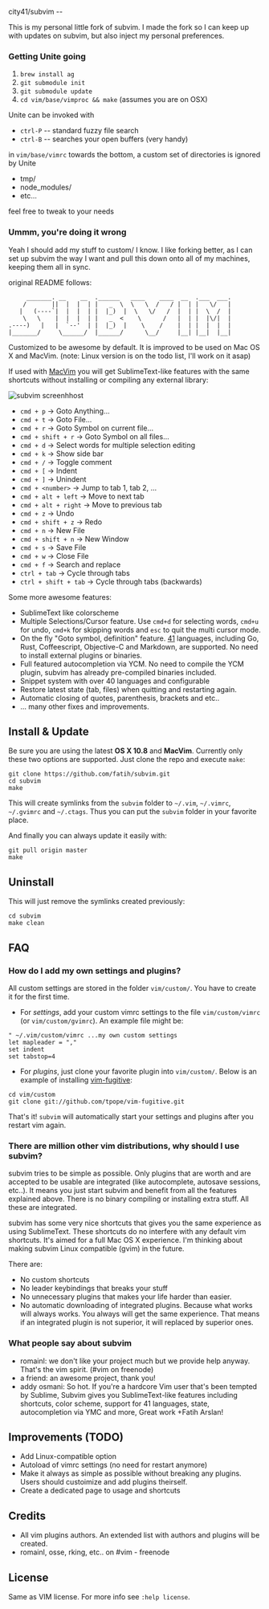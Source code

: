 city41/subvim --

This is my personal little fork of subvim. I made the fork so I can keep up with updates
on subvim, but also inject my personal preferences.

### Getting Unite going

1. `brew install ag`
2. `git submodule init`
3. `git submodule update`
4. `cd vim/base/vimproc && make`  (assumes you are on OSX)

Unite can be invoked with

* `ctrl-P` -- standard fuzzy file search
* `ctrl-B` -- searches your open buffers (very handy)

in `vim/base/vimrc` towards the bottom, a custom set of directories is ignored by Unite

* tmp/
* node_modules/
* etc...

feel free to tweak to your needs


### Ummm, you're doing it wrong
Yeah I should add my stuff to custom/ I know. I like forking better, as I can set up subvim the way I want and
pull this down onto all of my machines, keeping them all in sync.


original README follows:


```
     _______. __    __  .______   ____    ____  __  .___  ___. 
    /       ||  |  |  | |   _  \  \   \  /   / |  | |   \/   | 
   |   (----`|  |  |  | |  |_)  |  \   \/   /  |  | |  \  /  | 
    \   \    |  |  |  | |   _  <    \      /   |  | |  |\/|  | 
.----)   |   |  `--'  | |  |_)  |    \    /    |  | |  |  |  | 
|_______/     \______/  |______/      \__/     |__| |__|  |__| 
```

Customized to be awesome by default. It is improved to be used on Mac OS X and
MacVim. (note: Linux version is on the todo list, I'll work on it asap)

If used with [MacVim](https://code.google.com/p/macvim/) you will get
SublimeText-like features with the same shortcuts without installing or compiling any external library:

![subvim screenhhost](https://raw.github.com/fatih/subvim/master/_assets/subvim-screenshot.png)

* `cmd + p` -> Goto Anything...
* `cmd + t` -> Goto File...
* `cmd + r` -> Goto Symbol on  current file...
* `cmd + shift + r` -> Goto Symbol on all files...
* `cmd + d` -> Select words for multiple selection editing
* `cmd + k` -> Show side bar 
* `cmd + /` -> Toggle comment
* `cmd + [` -> Indent 
* `cmd + ]` -> Unindent
* `cmd + <number>` -> Jump to tab 1, tab 2, ...
* `cmd + alt + left` -> Move to next tab
* `cmd + alt + right` -> Move to previous tab
* `cmd + z` -> Undo
* `cmd + shift + z` -> Redo
* `cmd + n` -> New File
* `cmd + shift + n` -> New Window
* `cmd + s` -> Save File
* `cmd + w` -> Close File
* `cmd + f` -> Search and replace
* `ctrl + tab` -> Cycle through tabs
* `ctrl + shift + tab` -> Cycle through tabs (backwards)

Some more awesome features:

* SublimeText like colorscheme
* Multiple Selections/Cursor feature. Use `cmd+d` for selecting words, `cmd+u` for undo, `cmd+k` for skipping words and `esc` to quit the multi cursor mode.
* On the fly "Goto symbol, definition" feature.
[41](http://ctags.sourceforge.net/languages.html) languages, including Go, Rust,
Coffeescript, Objective-C and Markdown, are supported. No need to install external
plugins or binaries.
* Full featured autocompletion via YCM. No need to compile the YCM plugin,
subvim has already pre-compiled binaries included.
* Snippet system with over 40 languages and configurable
* Restore latest state (tab, files) when quitting and restarting again.
* Automatic closing of quotes, parenthesis, brackets and etc..
* ... many other fixes and improvements.

## Install & Update

Be sure you are using the latest **OS X 10.8** and **MacVim**. Currently only
these two options are supported. Just clone the repo and execute `make`:

    git clone https://github.com/fatih/subvim.git
    cd subvim
    make
    
This will create symlinks from the `subvim` folder to `~/.vim`, `~/.vimrc`,
`~/.gvimrc` and `~/.ctags`. Thus you can put the `subvim` folder in your
favorite place.

And finally you can always update it easily with:

    git pull origin master
	make

## Uninstall

This will just remove the symlinks created previously:

    cd subvim
    make clean

## FAQ

### How do I add my own settings and plugins?

All custom settings are stored in the folder `vim/custom/`. You have to create
it for the first time.

* For *settings*, add your custom vimrc settings to the file `vim/custom/vimrc`
(or `vim/custom/gvimrc`). An example file might be:
```
" ~/.vim/custom/vimrc ...my own custom settings
let mapleader = ","
set indent
set tabstop=4
```

* For *plugins*, just clone your favorite plugin into `vim/custom/`.
  Below is an example of installing [vim-fugitive](https://github.com/tpope/vim-fugitive):
```
cd vim/custom
git clone git://github.com/tpope/vim-fugitive.git
```

That's it! `subvim` will automatically start your settings and plugins after you restart
vim again.

### There are million other vim distributions, why should I use subvim?

subvim tries to be simple as possible. Only plugins that are worth and are
accepted to be usable are integrated (like autocomplete, autosave sessions,
etc..). It means you just start subvim and benefit from all the features 
explained above. There is no binary compiling or installing extra stuff. All
these are integrated.

subvim has some very nice shortcuts that gives you the same
experience as using SublimeText. These shortcuts do no interfere with any
default vim shortcuts. It's aimed for a full Mac OS X experience. I'm
thinking about making subvim Linux compatible (gvim) in the future.

There are:

* No custom shortcuts
* No leader keybindings that breaks your stuff
* No unnecessary plugins that makes your life harder than easier.
* No automatic downloading of integrated plugins. Because what works will
always works. You always will get the same experience. That means if an
integrated plugin is not superior, it will replaced by superior ones.

### What people say about subvim

* romainl: we don't like your project much but we provide help anyway. That's the vim spirit. (#vim on freenode)
* a friend: an awesome project, thank you!
* addy osmani: So hot. If you're a hardcore Vim user that's been tempted by Sublime, Subvim
gives you SublimeText-like features including shortcuts, color scheme, support
for 41 languages, state, autocompletion via YMC and more, Great work +Fatih
Arslan! 

## Improvements (TODO)

* Add Linux-compatible option
* Autoload of vimrc settings (no need for restart anymore)
* Make it always as simple as possible without breaking any plugins. Users
  should custoimize and add plugins theirself.
* Create a dedicated page to usage and shortcuts

## Credits

* All vim plugins authors. An extended list with authors and plugins will be created.
* romainl, osse, rking, etc.. on #vim - freenode

## License

Same as VIM license. For more info see `:help license`.
